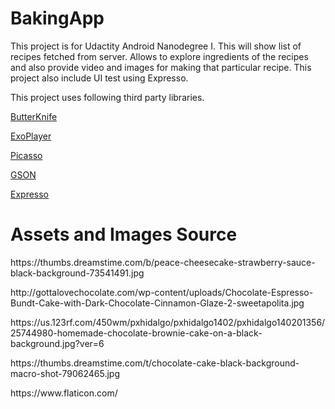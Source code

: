 # BakingApp
This  project is for Udactity Android Nanodegree I. This will show list of recipes fetched from server.
Allows to explore ingredients of the recipes and also provide video and images for making that particular recipe.
This project also include UI test using Expresso.

This project uses following third party libraries.
<p><a href='http://jakewharton.github.io/butterknife/'>ButterKnife</a></p>
<p><a href='https://github.com/google/ExoPlayer'>ExoPlayer</a></p>
<p><a href='https://github.com/square/picasso'>Picasso</a></p>
<p><a href='https://github.com/google/gson'>GSON</a></p>
<p><a href='https://developer.android.com/training/testing/espresso/index.html'>Expresso</a></p>


<H1>Assets and Images Source</H1>

<p>https://thumbs.dreamstime.com/b/peace-cheesecake-strawberry-sauce-black-background-73541491.jpg</p>
<p>http://gottalovechocolate.com/wp-content/uploads/Chocolate-Espresso-Bundt-Cake-with-Dark-Chocolate-Cinnamon-Glaze-2-sweetapolita.jpg</p>
<p>https://us.123rf.com/450wm/pxhidalgo/pxhidalgo1402/pxhidalgo140201356/25744980-homemade-chocolate-brownie-cake-on-a-black-background.jpg?ver=6</p>
<p>https://thumbs.dreamstime.com/t/chocolate-cake-black-background-macro-shot-79062465.jpg</p>

<p>https://www.flaticon.com/</p>

